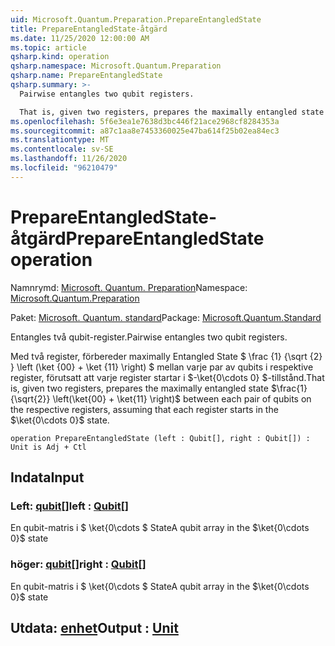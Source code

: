 ```yaml
---
uid: Microsoft.Quantum.Preparation.PrepareEntangledState
title: PrepareEntangledState-åtgärd
ms.date: 11/25/2020 12:00:00 AM
ms.topic: article
qsharp.kind: operation
qsharp.namespace: Microsoft.Quantum.Preparation
qsharp.name: PrepareEntangledState
qsharp.summary: >-
  Pairwise entangles two qubit registers.

  That is, given two registers, prepares the maximally entangled state $\frac{1}{\sqrt{2}} \left(\ket{00} + \ket{11} \right)$ between each pair of qubits on the respective registers, assuming that each register starts in the $\ket{0\cdots 0}$ state.
ms.openlocfilehash: 5f6e3ea1e7638d3bc446f21ace2968cf8284353a
ms.sourcegitcommit: a87c1aa8e7453360025e47ba614f25b02ea84ec3
ms.translationtype: MT
ms.contentlocale: sv-SE
ms.lasthandoff: 11/26/2020
ms.locfileid: "96210479"
---
```

# <a name="prepareentangledstate-operation"></a><span data-ttu-id="99657-102">PrepareEntangledState-åtgärd</span><span class="sxs-lookup"><span data-stu-id="99657-102">PrepareEntangledState operation</span></span>

<span data-ttu-id="99657-103">Namnrymd: [Microsoft. Quantum. Preparation](xref:Microsoft.Quantum.Preparation)</span><span class="sxs-lookup"><span data-stu-id="99657-103">Namespace: [Microsoft.Quantum.Preparation](xref:Microsoft.Quantum.Preparation)</span></span>

<span data-ttu-id="99657-104">Paket: [Microsoft. Quantum. standard](https://nuget.org/packages/Microsoft.Quantum.Standard)</span><span class="sxs-lookup"><span data-stu-id="99657-104">Package: [Microsoft.Quantum.Standard](https://nuget.org/packages/Microsoft.Quantum.Standard)</span></span>


<span data-ttu-id="99657-105">Entangles två qubit-register.</span><span class="sxs-lookup"><span data-stu-id="99657-105">Pairwise entangles two qubit registers.</span></span>

<span data-ttu-id="99657-106">Med två register, förbereder maximally Entangled State $ \frac {1} {\sqrt {2} } \left (\ket {00} + \ket {11} \right) $ mellan varje par av qubits i respektive register, förutsatt att varje register startar i $-\ket{0\cdots 0} $-tillstånd.</span><span class="sxs-lookup"><span data-stu-id="99657-106">That is, given two registers, prepares the maximally entangled state $\frac{1}{\sqrt{2}} \left(\ket{00} + \ket{11} \right)$ between each pair of qubits on the respective registers, assuming that each register starts in the $\ket{0\cdots 0}$ state.</span></span>

```qsharp
operation PrepareEntangledState (left : Qubit[], right : Qubit[]) : Unit is Adj + Ctl
```


## <a name="input"></a><span data-ttu-id="99657-107">Indata</span><span class="sxs-lookup"><span data-stu-id="99657-107">Input</span></span>

### <a name="left--qubit"></a><span data-ttu-id="99657-108">Left: [qubit](xref:microsoft.quantum.lang-ref.qubit)[]</span><span class="sxs-lookup"><span data-stu-id="99657-108">left : [Qubit](xref:microsoft.quantum.lang-ref.qubit)[]</span></span>

<span data-ttu-id="99657-109">En qubit-matris i $ \ket{0\cdots $ State</span><span class="sxs-lookup"><span data-stu-id="99657-109">A qubit array in the $\ket{0\cdots 0}$ state</span></span>


### <a name="right--qubit"></a><span data-ttu-id="99657-110">höger: [qubit](xref:microsoft.quantum.lang-ref.qubit)[]</span><span class="sxs-lookup"><span data-stu-id="99657-110">right : [Qubit](xref:microsoft.quantum.lang-ref.qubit)[]</span></span>

<span data-ttu-id="99657-111">En qubit-matris i $ \ket{0\cdots $ State</span><span class="sxs-lookup"><span data-stu-id="99657-111">A qubit array in the $\ket{0\cdots 0}$ state</span></span>



## <a name="output--unit"></a><span data-ttu-id="99657-112">Utdata: [enhet](xref:microsoft.quantum.lang-ref.unit)</span><span class="sxs-lookup"><span data-stu-id="99657-112">Output : [Unit](xref:microsoft.quantum.lang-ref.unit)</span></span>

